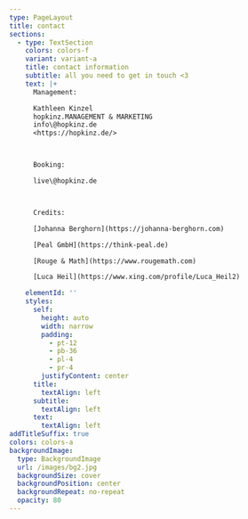 ```yaml
---
type: PageLayout
title: contact
sections:
  - type: TextSection
    colors: colors-f
    variant: variant-a
    title: contact information
    subtitle: all you need to get in touch <3
    text: |+
      Management:

      Kathleen Kinzel
      hopkinz.MANAGEMENT & MARKETING
      info\@hopkinz.de
      <https://hopkinz.de/>



      Booking:

      live\@hopkinz.de



      Credits:

      [Johanna Berghorn](https://johanna-berghorn.com)

      [Peal GmbH](https://think-peal.de)

      [Rouge & Math](https://www.rougemath.com)

      [Luca Heil](https://www.xing.com/profile/Luca_Heil2)

    elementId: ''
    styles:
      self:
        height: auto
        width: narrow
        padding:
          - pt-12
          - pb-36
          - pl-4
          - pr-4
        justifyContent: center
      title:
        textAlign: left
      subtitle:
        textAlign: left
      text:
        textAlign: left
addTitleSuffix: true
colors: colors-a
backgroundImage:
  type: BackgroundImage
  url: /images/bg2.jpg
  backgroundSize: cover
  backgroundPosition: center
  backgroundRepeat: no-repeat
  opacity: 80
---
```

